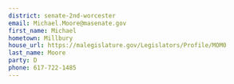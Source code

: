 ```yaml
---
district: senate-2nd-worcester
email: Michael.Moore@masenate.gov
first_name: Michael
hometown: Millbury
house_url: https://malegislature.gov/Legislators/Profile/MOM0
last_name: Moore
party: D
phone: 617-722-1485
---
```

